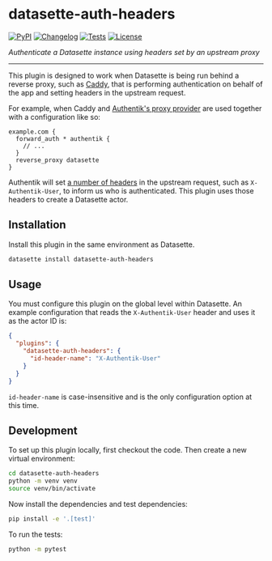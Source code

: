 # datasette-auth-headers

[![PyPI](https://img.shields.io/pypi/v/datasette-auth-headers.svg)](https://pypi.org/project/datasette-auth-headers/)
[![Changelog](https://img.shields.io/github/v/release/codemicro/datasette-auth-headers?include_prereleases&label=changelog)](https://github.com/codemicro/datasette-auth-headers/releases)
[![Tests](https://github.com/codemicro/datasette-auth-headers/actions/workflows/test.yml/badge.svg)](https://github.com/codemicro/datasette-auth-headers/actions/workflows/test.yml)
[![License](https://img.shields.io/badge/license-Apache%202.0-blue.svg)](https://github.com/codemicro/datasette-auth-headers/blob/main/LICENSE)

*Authenticate a Datasette instance using headers set by an upstream proxy*

---

This plugin is designed to work when Datasette is being run behind a reverse proxy, such as [Caddy](https://caddyserver.com), that is performing authentication on behalf of the app and setting headers in the upstream request. 

For example, when Caddy and [Authentik's proxy provider](https://docs.goauthentik.io/docs/add-secure-apps/providers/proxy/) are used together with a configuration like so:

```
example.com {
  forward_auth * authentik {
    // ...
  }
  reverse_proxy datasette
}
```

Authentik will set [a number of headers](https://docs.goauthentik.io/docs/add-secure-apps/providers/proxy/#headers) in the upstream request, such as `X-Authentik-User`, to inform us who is authenticated. This plugin uses those headers to create a Datasette actor.

## Installation

Install this plugin in the same environment as Datasette.
```bash
datasette install datasette-auth-headers
```
## Usage

You must configure this plugin on the global level within Datasette. An example configuration that reads the `X-Authentik-User` header and uses it as the actor ID is:

```json
{
  "plugins": {
    "datasette-auth-headers": {
      "id-header-name": "X-Authentik-User"
    }
  }
}
```

`id-header-name` is case-insensitive and is the only configuration option at this time.

## Development

To set up this plugin locally, first checkout the code. Then create a new virtual environment:
```bash
cd datasette-auth-headers
python -m venv venv
source venv/bin/activate
```
Now install the dependencies and test dependencies:
```bash
pip install -e '.[test]'
```
To run the tests:
```bash
python -m pytest
```
